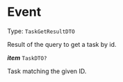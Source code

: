 

# Event

Type: `TaskGetResultDTO`

Result of the query to get a task by id.

  
<article>

***item*** `TaskDTO?` 

Task matching the given ID.

</article>

